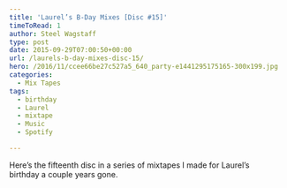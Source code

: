 ```yaml
---
title: 'Laurel’s B-Day Mixes [Disc #15]'
timeToRead: 1 
author: Steel Wagstaff
type: post
date: 2015-09-29T07:00:50+00:00
url: /laurels-b-day-mixes-disc-15/
hero: /2016/11/ccee66be27c527a5_640_party-e1441295175165-300x199.jpg
categories:
  - Mix Tapes
tags:
  - birthday
  - Laurel
  - mixtape
  - Music
  - Spotify

---
```

Here&#8217;s the fifteenth disc in a series of mixtapes I made for Laurel&#8217;s birthday a couple years gone.



&nbsp;